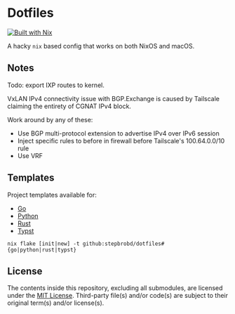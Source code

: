 # Dotfiles

[![Built with Nix](https://builtwithnix.org/badge.svg)](https://builtwithnix.org)

A hacky `nix` based config that works on both NixOS and macOS.

## Notes

Todo: export IXP routes to kernel.

VxLAN IPv4 connectivity issue with BGP.Exchange is caused by Tailscale claiming
the entirety of CGNAT IPv4 block.

Work around by any of these:

- Use BGP multi-protocol extension to advertise IPv4 over IPv6 session
- Inject specific rules to before in firewall before Tailscale's 100.64.0.0/10
  rule
- Use VRF

## Templates

Project templates available for:

- [Go](/templates/go)
- [Python](/templates/python)
- [Rust](/templates/rust)
- [Typst](/templates/typst)

```shell
nix flake [init|new] -t github:stepbrobd/dotfiles#{go|python|rust|typst}
```

## License

The contents inside this repository, excluding all submodules, are licensed
under the [MIT License](license.txt). Third-party file(s) and/or code(s) are
subject to their original term(s) and/or license(s).
